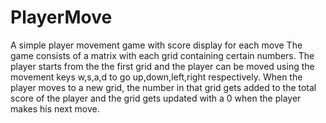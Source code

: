 # PlayerMove
A simple player movement game with score display for each move
The game consists of a matrix with each grid containing certain numbers.
The player starts from the the first grid and the player can be moved using the movement keys w,s,a,d to go up,down,left,right respectively.
When the player moves to a new grid, the number in that grid gets added to the total score of the player and the grid gets updated with a 0 when the player makes his next move.
